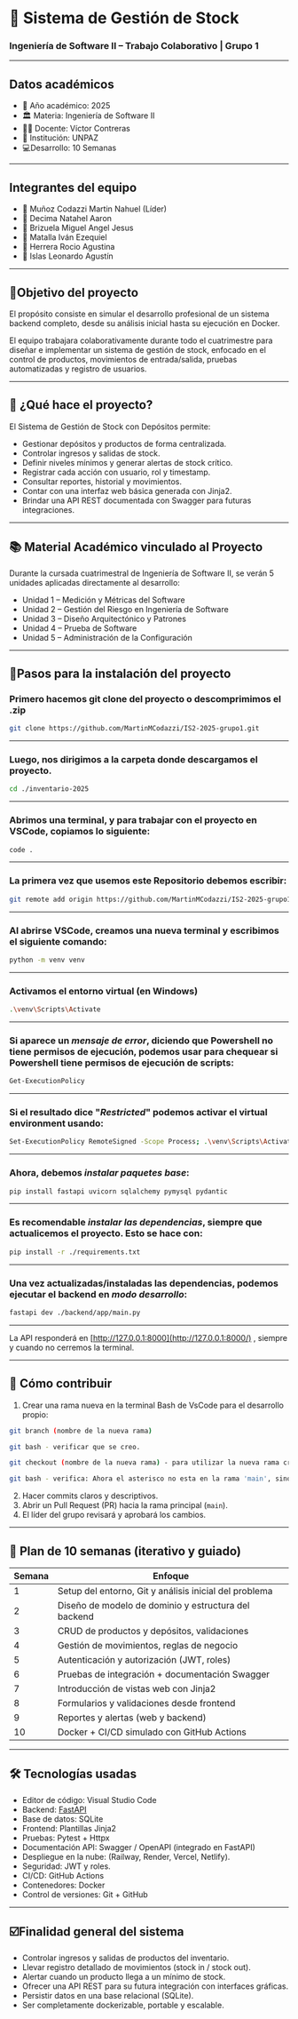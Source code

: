 # 🧩 Sistema de Gestión de Stock

### Ingeniería de Software II – Trabajo Colaborativo | Grupo 1

---

## Datos académicos

- 📅 Año académico: 2025
- 🏛️ Materia: Ingeniería de Software II
- 👨‍🏫 Docente: Víctor Contreras
- 🏫 Institución: UNPAZ
- 💻Desarrollo:  10 Semanas

---

## Integrantes del equipo

- 👤 Muñoz Codazzi Martin Nahuel  (Líder)
- 👤 Decima Natahel Aaron
- 👤 Brizuela Miguel Angel Jesus
- 👤 Matalla Iván Ezequiel
- 👤 Herrera Rocio Agustina
- 👤 Islas Leonardo Agustín

---

## 🔎Objetivo del proyecto

El propósito consiste en simular el desarrollo profesional de un sistema backend completo, desde su análisis inicial hasta su ejecución  en Docker.

El equipo trabajara colaborativamente durante todo el cuatrimestre para diseñar e implementar un sistema de gestión de stock, enfocado en el control de productos, movimientos de entrada/salida, pruebas automatizadas y registro de usuarios.

---

## 📌 ¿Qué hace el proyecto?

El Sistema de Gestión de Stock con Depósitos permite:

- Gestionar depósitos y productos de forma centralizada.
- Controlar ingresos y salidas de stock.
- Definir niveles mínimos y generar alertas de stock crítico.
- Registrar cada acción con usuario, rol y timestamp.
- Consultar reportes, historial y movimientos.
- Contar con una interfaz web básica generada con Jinja2.
- Brindar una API REST documentada con Swagger para futuras integraciones.

---

## 📚 Material Académico vinculado al Proyecto

Durante la cursada cuatrimestral de Ingeniería de Software II, se verán 5 unidades aplicadas directamente al desarrollo:

- Unidad 1 – Medición y Métricas del Software
- Unidad 2 – Gestión del Riesgo en Ingeniería de Software
- Unidad 3 – Diseño Arquitectónico y Patrones
- Unidad 4 – Prueba de Software
- Unidad 5 – Administración de la Configuración

---

## 👣Pasos para la instalación del proyecto

### Primero hacemos git clone del proyecto o descomprimimos el .zip

```bash
git clone https://github.com/MartinMCodazzi/IS2-2025-grupo1.git
```
---

### Luego, nos dirigimos a la carpeta donde descargamos el proyecto.

```bash
cd ./inventario-2025
```
---

### Abrimos una terminal, y para trabajar con el proyecto en VSCode, copiamos lo siguiente:

```bash
code .
```
---

### La primera vez que usemos este Repositorio debemos escribir:

```bash
git remote add origin https://github.com/MartinMCodazzi/IS2-2025-grupo1.git
```
---

### Al abrirse VSCode, creamos una nueva terminal y escribimos el siguiente comando:

```bash
python -m venv venv
```
---

### Activamos el entorno virtual (**en Windows**)

```bash
.\venv\Scripts\Activate
```
---

### Si aparece un ***mensaje de error***, diciendo que Powershell no tiene permisos de ejecución, podemos usar para chequear si Powershell tiene permisos de ejecución de scripts:

```bash
Get-ExecutionPolicy
```
---

### Si el resultado dice "***Restricted***" podemos activar el virtual environment usando:

```bash
Set-ExecutionPolicy RemoteSigned -Scope Process; .\venv\Scripts\Activate
```
---

### Ahora, debemos ***instalar paquetes base***:

```bash
pip install fastapi uvicorn sqlalchemy pymysql pydantic
```
---

### Es recomendable ***instalar las dependencias***, siempre que actualicemos el proyecto. Esto se hace con:

```bash
pip install -r ./requirements.txt
```
---

### Una vez actualizadas/instaladas las dependencias, podemos ejecutar el backend en ***modo desarrollo***:

```bash
fastapi dev ./backend/app/main.py
```
---

La API responderá en [http://127.0.0.1:8000](http://127.0.0.1:8000/) , siempre y cuando no cerremos la terminal.

---

## 🤝 Cómo contribuir

1. Crear una rama nueva en la terminal Bash de VsCode para el desarrollo propio:
```bash	
git branch (nombre de la nueva rama)

git bash - verificar que se creo.

git checkout (nombre de la nueva rama) - para utilizar la nueva rama creada.

git bash - verifica: Ahora el asterisco no esta en la rama 'main', sino en la 'nueva rama', lista para ser utilizada.
```
 
2. Hacer commits claros y descriptivos.
3. Abrir un Pull Request (PR) hacia la rama principal (`main`).
4. El líder del grupo revisará y aprobará los cambios.

---

## 📅 Plan de 10 semanas (iterativo y guiado)

| Semana | Enfoque |
| --- | --- |
| 1 | Setup del entorno, Git y análisis inicial del problema |
| 2 | Diseño de modelo de dominio y estructura del backend |
| 3 | CRUD de productos y depósitos, validaciones |
| 4 | Gestión de movimientos, reglas de negocio |
| 5 | Autenticación y autorización (JWT, roles) |
| 6 | Pruebas de integración + documentación Swagger |
| 7 | Introducción de vistas web con Jinja2 |
| 8 | Formularios y validaciones desde frontend |
| 9 | Reportes y alertas (web y backend) |
| 10 | Docker + CI/CD simulado con GitHub Actions |
---

## 🛠️ Tecnologías usadas

- Editor de código: Visual Studio Code
- Backend: [FastAPI](https://fastapi.tiangolo.com/)
- Base de datos: SQLite
- Frontend: Plantillas Jinja2
- Pruebas: Pytest + Httpx
- Documentación API: Swagger / OpenAPI (integrado en FastAPI)
- Despliegue en la nube:  (Railway, Render, Vercel, Netlify).
- Seguridad: JWT y roles.
- CI/CD: GitHub Actions
- Contenedores: Docker
- Control de versiones: Git + GitHub

---

## ☑️Finalidad general del sistema

- Controlar ingresos y salidas de productos del inventario.
- Llevar registro detallado de movimientos (stock in / stock out).
- Alertar cuando un producto llega a un  mínimo de stock.
- Ofrecer una API REST para su futura integración con interfaces gráficas.
- Persistir datos en una base relacional (SQLite).
- Ser completamente dockerizable, portable y escalable.
